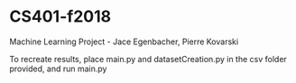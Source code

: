 # CS401-f2018

Machine Learning Project - Jace Egenbacher, Pierre Kovarski

To recreate results, place main.py and datasetCreation.py in the csv folder
provided, and run main.py
